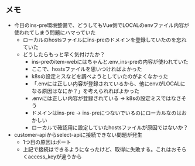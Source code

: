 ## メモ

- 今日のins-pre環境整備で、どうしてもVue側でLOCALのenvファイル内容が使われてしまう問題にハマっていた
  - ローカルのhostsファイルにins-preのドメインを登録していたのを忘れていた
  - どうしたらもっと早く気付けたか？
    - ins-preのitem-webにはちゃんと.env_ins-preの内容が使われていた
    - ここで、hostsファイルを思いつければよかった
    - k8sの設定ミスなどを調べようとしていたのがよくなかった
    - 「.envには正しい内容が登録されているから、他にenvがLOCALになる原因はなにか？」を考えられればよかった
    - .envには正しい内容が登録されている -> k8sの設定ミスではなさそう
    - ドメインはins-pre -> ins-preにつないでいるのにローカルなのはおかしい
    - ローカルで確認用に設定していたhostsファイルが原因ではないか？
- customer-apiからselect-apiに接続できない問題が発生
  - 1つ目の原因はポート
  - 上記で接続はできるようになったけど、取得に失敗する。これはおそらくaccess_keyが違うから
